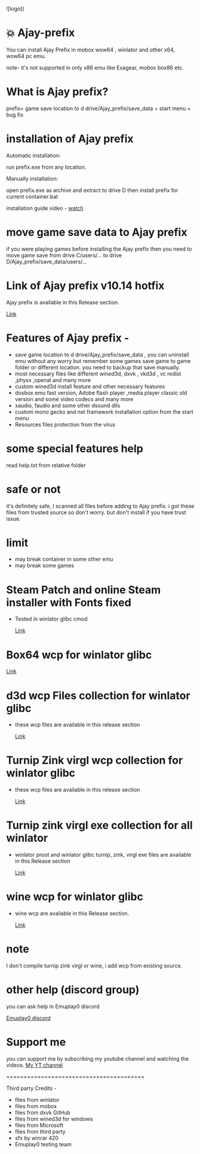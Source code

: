 ![logo](
# 💥 Ajay-prefix

You can install Ajay Prefix in mobox wow64 , winlator and other x64, wow64 pc emu.

note- it's not supported in only x86 emu like Exagear, mobox box86 etc.

# What is Ajay prefix?

prefix= game save location to d drive/Ajay_prefix/save_data + start menu + bug fix

# installation of Ajay prefix

Automatic installation: 

run prefix.exe from any location.

 Manually installation:

open prefix.exe as archive and extract to drive D then install prefix for current container.bat

installation guide video - [watch](https://youtu.be/NXCquIv8D4c?si=6Hllf7mEinmCT0Nn)

# move game save data to Ajay prefix

if you were playing games before installing the Ajay prefix then you need to move game save from drive C/users/... to drive D/Ajay_prefix/save_data/users/...

# Link of Ajay prefix v10.14 hotfix

Ajay prefix is available in this Release section.

[Link](https://github.com/ajay9634/Ajay-prefix/releases/tag/Ajay_prefix)

# Features of Ajay prefix -

- save game location to d drive/Ajay_prefix/save_data , you can uninstall emu without any worry but remember some games save game to game folder or different location. you need to backup that save manually.
-  most necessary files like different wined3d, dxvk , vkd3d , vc redist ,physx ,openal and many more
- custom wined3d install feature and other necessary features
- dosbox emu fast version, Adobe flash player ,media player classic old version and some video codecs and many more
- xaudio, faudio and some other dsound dlls
- custom mono gecko and net framework installation option from the start menu
- Resources files protection from the virus

# some special features help
read help.txt from relative folder

# safe or not
it's definitely safe, I scanned all files before adding to Ajay prefix.
i got these files from trusted source so don't worry.
but don't install if you have trust issue.

# limit

- may break container in some other emu
- may break some games

# Steam Patch and online Steam installer with Fonts fixed

- Tested in winlator glibc cmod

  [Link](https://github.com/ajay9634/Ajay-prefix/releases/tag/Steam_Patch)

# Box64 wcp for winlator glibc

   [Link](https://github.com/ajay9634/Ajay-prefix/releases/tag/Box64_wcp)

# d3d wcp Files collection for winlator glibc

- these wcp files are available in this release section
  
  [Link](https://github.com/ajay9634/Ajay-prefix/releases/tag/D3d_wcp)

# Turnip Zink virgl wcp collection for winlator glibc

- these wcp files are available in this release section

  [Link](https://github.com/ajay9634/Ajay-prefix/releases/tag/Graphics_driver)

# Turnip zink virgl exe collection for all winlator

- winlator proot and winlator glibc turnip, zink, virgl exe files are available in this Release section
  
  [Link](https://github.com/ajay9634/Ajay-prefix/releases/tag/graphics_driver_exe)

# wine wcp for winlator glibc

- wine wcp are available in this Release section.

  [Link](https://github.com/ajay9634/Ajay-prefix/releases/tag/Wine_wcp)

# note
I don't compile turnip zink virgl or wine, i add wcp from existing source.

# other help (discord group)
you can ask help in Emuplay0 discord

[Emuplay0 discord](https://discord.gg/XpbEp3dWv3)

# Support me
you can support me by subscribing my youtube channel and watching the videos.
[My YT channel](https://youtube.com/@EMUPLAY0?si=TA9tOZx49eZa4OuN)

========================================

Third party Credits -

- files from winlator 
- files from mobox
- files from dxvk GitHub
- files from wined3d for windows
- files from Microsoft
- files from third party
- sfx by winrar 420
- Emuplay0 testing team




